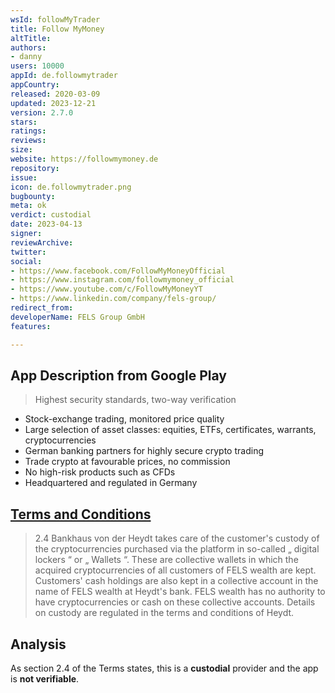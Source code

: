 ```yaml
---
wsId: followMyTrader
title: Follow MyMoney
altTitle: 
authors:
- danny
users: 10000
appId: de.followmytrader
appCountry: 
released: 2020-03-09
updated: 2023-12-21
version: 2.7.0
stars: 
ratings: 
reviews: 
size: 
website: https://followmymoney.de
repository: 
issue: 
icon: de.followmytrader.png
bugbounty: 
meta: ok
verdict: custodial
date: 2023-04-13
signer: 
reviewArchive: 
twitter: 
social:
- https://www.facebook.com/FollowMyMoneyOfficial
- https://www.instagram.com/followmymoney_official
- https://www.youtube.com/c/FollowMyMoneyYT
- https://www.linkedin.com/company/fels-group/
redirect_from: 
developerName: FELS Group GmbH
features: 

---
```


## App Description from Google Play 

>  Highest security standards, two-way verification
- Stock-exchange trading, monitored price quality
- Large selection of asset classes: equities, ETFs, certificates, warrants, cryptocurrencies
- German banking partners for highly secure crypto trading
- Trade crypto at favourable prices, no commission
- No high-risk products such as CFDs
- Headquartered and regulated in Germany

## [Terms and Conditions](https://followmymoney.de/vertragsdokumente/) 

> 2.4 Bankhaus von der Heydt takes care of the customer's custody of the cryptocurrencies purchased via the platform in so-called „ digital lockers “ or „ Wallets “. These are collective wallets in which the acquired cryptocurrencies of all customers of FELS wealth are kept. Customers' cash holdings are also kept in a collective account in the name of FELS wealth at Heydt's bank. FELS wealth has no authority to have cryptocurrencies or cash on these collective accounts. Details on custody are regulated in the terms and conditions of Heydt.

## Analysis 

As section 2.4 of the Terms states, this is a **custodial** provider and the app is **not verifiable**.